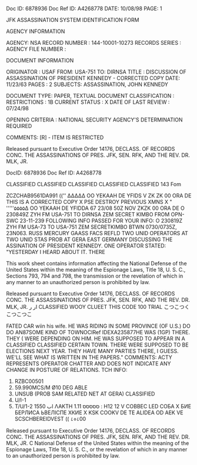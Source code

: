 Doc ID: 6878936 Doc Ref ID: A4268778 DATE: 10/08/98
PAGE: 1

JFK ASSASSINATION SYSTEM
IDENTIFICATION FORM

AGENCY INFORMATION

AGENCY: NSA
RECORD NUMBER : 144-10001-10273
RECORDS SERIES :
AGENCY FILE NUMBER :

DOCUMENT INFORMATION

ORIGINATOR : USAF
FROM: USA-751
TO: DIRNSA
TITLE : DISCUSSION OF ASSASSINATION OF PRESIDENT KENNEDY - CORRECTED COPY
DATE: 11/23/63
PAGES : 2
SUBJECTS: ASSASSINATION, JOHN KENNEDY

DOCUMENT TYPE: PAPER, TEXTUAL DOCUMENT
CLASSIFICATION :
RESTRICTIONS : 1B
CURRENT STATUS : X
DATE OF LAST REVIEW : 07/24/98

OPENING CRITERIA :
NATIONAL SECURITY AGENCY'S DETERMINATION REQUIRED

COMMENTS:
[R] - ITEM IS RESTRICTED

Released pursuant to Executive Order 14176, DECLASS. OF RECORDS CONC. THE ASSASSINATIONS OF PRES. JFK, SEN.
RFK, AND THE REV. DR. MLK, JR.

DocID: 6878936 Doc Ref ID: A4268778

CLASSIFIED
CLASSIFIED
CLASSIFIED
CLASSIFIED
CLASSIFIED
143
Fom

ZCZCHAB9561DA991 (('' ΔΔΔΔΔ
OO YEKAAH
DE YFIDS V
ZK ZK 00 ORA DE
THIS IS A CORRECTED COPY X PSE DESTROY PREVIOUS XMNS X
" '''''۵۵۵۵Δ
OO YEKAAH
DE YFIDDA 67 23/08 50Z NOV
ZKZK 00 ORA DE
Ο 230849Z ZYH
FM USA-751
TO DIRNSA
ZEM
SECRET KIMBO
FROM OPN-SWC 23-11-239
FOLLOWING INFO PASSED FOR YOUR INFO:
Ο 230819Z ZYH
FM USA-73
TO USA-751
ZEM
SECRETKIMBO
BTWN 0730/0735Z, 23N063. RUSS MERCURY GAASS FACS REFLD
TWO UNID OPERATORS AT TWO UNID STAS PROB AT GERA EAST
GERMANY DISCUSSING THE ASSINATION OF PRESIDENT KENNEDY.
ONE OPERATOR STATED: "YESTERDAY I HEARD ABOUT IT. THERE

This work sheet contains information affecting the National Defense of the United States within the meaning of the Espionage Laws, Title 18, U. S. C.,
Sections 793, 794 and 798, the transmission or the revelation of which in any manner to an unauthorized person is prohibited by law.

Released pursuant to Executive Order 14176, DECLASS. OF RECORDS CONC. THE ASSASSINATIONS OF PRES. JFK, SEN.
RFK, AND THE REV. DR. MLK, JR.
ار
ر
CLASSIFIED WOOY CLUEET
THIS CODE 100 TRIAL こつこつく こつこつこ

FATED
CAR wiin his wife. HE WAS RIDING IN SOME PROVINCE (OF U.S.)
DO DO AN87SOME KIND OF TOWNOCIRef IDEXA235877HE WAS (1GP) THERE. THEY
( WERE DEPENDING ON HIM. HE WAS SUPPOSED TO APPEAR IN A
CLASSIFIED
CLASSIFIED
CERTAIN TOWN. THERE WERE SUPPOSED TO BE ELECTIONS NEXT YEAR.
THEY HAVE MANY PARTIES THERE, I GUESS. WE'LL SEE WHAT
IS WRITTEN IN THE PAPERS."
COMMENTS: ACTY REPRESENTS OPERATOR CHATTER AND DOES NOT
INDICATE ANY CHANGE IN POSTURE OF RELATIONS.
TCH INFO:
1. RZBC00501
2. 59.990MCS/M Ø10 DEG ABLE
3. UNSUB (PROB SAM RELATED NET AT GERA)
CLASSIFIED
4. U/I-1
5. T/U/1-2
1550
اب
ΛΑΚΤΗ
1.11
ססססס
:
H12 12 V COBBEC LED СОБА Х БИЕ БЕРЛИСА ЬВЕЛІСПЕ ХКИЕ Х
KSK COOKV DE
TE ALIDEA
OD AEK VE
SCSCHBEREIDVEST (( ८०८00

Released pursuant to Executive Order 14176, DECLASS. OF RECORDS CONC. THE ASSASSINATIONS OF PRES. JFK, SEN.
RFK, AND THE REV. DR. MLK, JR.
C
National Defense of the United States within the meaning of the Espionage Laws, Title 18, U. S. C.,
or the revelation of which in any manner to an unauthorized person is prohibited by law.
